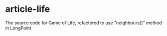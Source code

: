 # article-life
The source code for Game of Life, refactored to use "neighbours()" method in LongPoint

